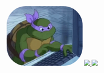 
<div align="center">
  <img alt="gustavo-pic" height="158em" style="border-radius:50px;" src="https://github.com/gustav042/gustav042/blob/main/giphy.gif">
  <a href="https://github.com/gustav042">
  <img height="160em" src="https://github-readme-stats.vercel.app/api?username=gustav042&show_icons=true&theme=dracula&include_all_commits=true&count_private=true"/>
  <img height="160em" src="https://github-readme-stats.vercel.app/api/top-langs/?username=gustav042&layout=compact&langs_count=7&theme=dracula"/>
</div>
  
